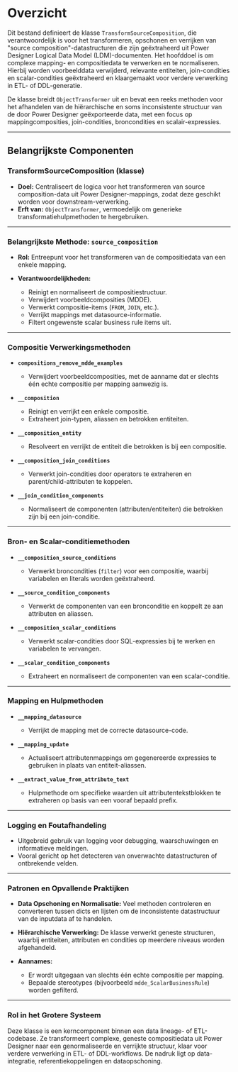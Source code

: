 # Overzicht

Dit bestand definieert de klasse `TransformSourceComposition`, die verantwoordelijk is voor het transformeren, opschonen en verrijken van "source composition"-datastructuren die zijn geëxtraheerd uit Power Designer Logical Data Model (LDM)-documenten. Het hoofddoel is om complexe mapping- en compositiedata te verwerken en te normaliseren. Hierbij worden voorbeelddata verwijderd, relevante entiteiten, join-condities en scalar-condities geëxtraheerd en klaargemaakt voor verdere verwerking in ETL- of DDL-generatie.

De klasse breidt `ObjectTransformer` uit en bevat een reeks methoden voor het afhandelen van de hiërarchische en soms inconsistente structuur van de door Power Designer geëxporteerde data, met een focus op mappingcomposities, join-condities, broncondities en scalair-expressies.

---

## Belangrijkste Componenten

### TransformSourceComposition (klasse)

* **Doel:** Centraliseert de logica voor het transformeren van source composition-data uit Power Designer-mappings, zodat deze geschikt worden voor downstream-verwerking.
* **Erft van:** `ObjectTransformer`, vermoedelijk om generieke transformatiehulpmethoden te hergebruiken.

---

### Belangrijkste Methode: `source_composition`

* **Rol:** Entreepunt voor het transformeren van de compositiedata van een enkele mapping.
* **Verantwoordelijkheden:**

  * Reinigt en normaliseert de compositiestructuur.
  * Verwijdert voorbeeldcomposities (MDDE).
  * Verwerkt compositie-items (`FROM`, `JOIN`, etc.).
  * Verrijkt mappings met datasource-informatie.
  * Filtert ongewenste scalar business rule items uit.

---

### Compositie Verwerkingsmethoden

* **`compositions_remove_mdde_examples`**

  * Verwijdert voorbeeldcomposities, met de aanname dat er slechts één echte compositie per mapping aanwezig is.

* **`__composition`**

  * Reinigt en verrijkt een enkele compositie.
  * Extraheert join-typen, aliassen en betrokken entiteiten.

* **`__composition_entity`**

  * Resolveert en verrijkt de entiteit die betrokken is bij een compositie.

* **`__composition_join_conditions`**

  * Verwerkt join-condities door operators te extraheren en parent/child-attributen te koppelen.

* **`__join_condition_components`**

  * Normaliseert de componenten (attributen/entiteiten) die betrokken zijn bij een join-conditie.

---

### Bron- en Scalar-conditiemethoden

* **`__composition_source_conditions`**

  * Verwerkt broncondities (`filter`) voor een compositie, waarbij variabelen en literals worden geëxtraheerd.

* **`__source_condition_components`**

  * Verwerkt de componenten van een bronconditie en koppelt ze aan attributen en aliassen.

* **`__composition_scalar_conditions`**

  * Verwerkt scalar-condities door SQL-expressies bij te werken en variabelen te vervangen.

* **`__scalar_condition_components`**

  * Extraheert en normaliseert de componenten van een scalar-conditie.

---

### Mapping en Hulpmethoden

* **`__mapping_datasource`**

  * Verrijkt de mapping met de correcte datasource-code.

* **`__mapping_update`**

  * Actualiseert attributenmappings om gegenereerde expressies te gebruiken in plaats van entiteit-aliassen.

* **`__extract_value_from_attribute_text`**

  * Hulpmethode om specifieke waarden uit attributentekstblokken te extraheren op basis van een vooraf bepaald prefix.

---

### Logging en Foutafhandeling

* Uitgebreid gebruik van logging voor debugging, waarschuwingen en informatieve meldingen.
* Vooral gericht op het detecteren van onverwachte datastructuren of ontbrekende velden.

---

### Patronen en Opvallende Praktijken

* **Data Opschoning en Normalisatie:** Veel methoden controleren en converteren tussen dicts en lijsten om de inconsistente datastructuur van de inputdata af te handelen.
* **Hiërarchische Verwerking:** De klasse verwerkt geneste structuren, waarbij entiteiten, attributen en condities op meerdere niveaus worden afgehandeld.
* **Aannames:**

  * Er wordt uitgegaan van slechts één echte compositie per mapping.
  * Bepaalde stereotypes (bijvoorbeeld `mdde_ScalarBusinessRule`) worden gefilterd.

---

### Rol in het Grotere Systeem

Deze klasse is een kerncomponent binnen een data lineage- of ETL-codebase. Ze transformeert complexe, geneste compositiedata uit Power Designer naar een genormaliseerde en verrijkte structuur, klaar voor verdere verwerking in ETL- of DDL-workflows. De nadruk ligt op data-integratie, referentiekoppelingen en dataopschoning.
